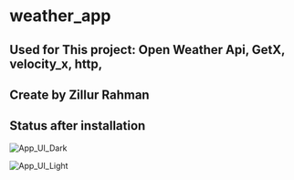 # weather_app
## Used for This project: Open Weather Api, GetX, velocity_x, http,  
## Create by Zillur Rahman 
## Status after installation
![App_UI_Dark](https://github.com/zillur07/Weather-App-with-GetX/assets/87537602/a10de028-b1b7-4fb9-925e-bd93a9726de0)

![App_UI_Light](https://github.com/zillur07/Weather-App-with-GetX/assets/87537602/53d61474-c069-41dc-9f5a-12ea1ff21b3a)
